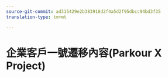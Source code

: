 ```yaml
---
source-git-commit: ad315429e2b383918d2f4a5d2f95dbcc94bd3f35
translation-type: tm+mt

---
```

# 企業客戶一號遷移內容(Parkour X Project)
